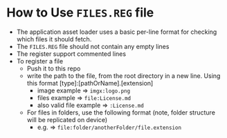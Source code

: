 # How to Use `FILES.REG` file
- The application asset loader uses a basic per-line format for checking which files it should fetch.
- The `FILES.REG` file should not contain any empty lines
- The register support commented lines
- To register a file
  - Push it to this repo
  - write the path to the file, from the root directory in a new line. Using this format [type]:[pathOrName].[extension]
    - image example => `imgx:logo.png`
    - files example => `file:License.md`
    - also valid file example => `:License.md`
  - For files in folders, use the following format (note, folder structure will be replicated on device)
    - e.g. => `file:folder/anotherFolder/file.extension`
    
    
